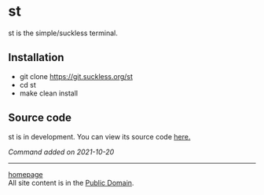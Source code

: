 # st
st is the simple/suckless terminal.

## Installation
- git clone https://git.suckless.org/st
- cd st
- make clean install

## Source code
st is in development. You can view its source code [here.](https://git.suckless.org/st)

*Command added on 2021-10-20*

---

[homepage](../index.html)\
All site content is in the [Public Domain](http://unlicense.org/).
